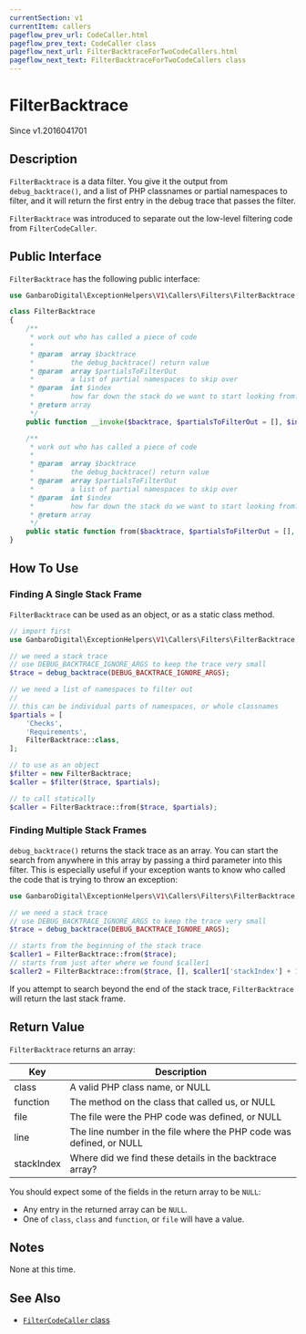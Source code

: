```yaml
---
currentSection: v1
currentItem: callers
pageflow_prev_url: CodeCaller.html
pageflow_prev_text: CodeCaller class
pageflow_next_url: FilterBacktraceForTwoCodeCallers.html
pageflow_next_text: FilterBacktraceForTwoCodeCallers class
---
```


# FilterBacktrace

<div class="callout info" markdown="1">
Since v1.2016041701
</div>

## Description

`FilterBacktrace` is a data filter. You give it the output from `debug_backtrace()`, and a list of PHP classnames or partial namespaces to filter, and it will return the first entry in the debug trace that passes the filter.

`FilterBacktrace` was introduced to separate out the low-level filtering code from `FilterCodeCaller`.

## Public Interface

`FilterBacktrace` has the following public interface:

```php
use GanbaroDigital\ExceptionHelpers\V1\Callers\Filters\FilterBacktrace;

class FilterBacktrace
{
    /**
     * work out who has called a piece of code
     *
     * @param  array $backtrace
     *         the debug_backtrace() return value
     * @param  array $partialsToFilterOut
     *         a list of partial namespaces to skip over
     * @param  int $index
     *         how far down the stack do we want to start looking from?
     * @return array
     */
    public function __invoke($backtrace, $partialsToFilterOut = [], $index = 0);

    /**
     * work out who has called a piece of code
     *
     * @param  array $backtrace
     *         the debug_backtrace() return value
     * @param  array $partialsToFilterOut
     *         a list of partial namespaces to skip over
     * @param  int $index
     *         how far down the stack do we want to start looking from?
     * @return array
     */
    public static function from($backtrace, $partialsToFilterOut = [], $index = 0);
}
```

## How To Use

### Finding A Single Stack Frame

`FilterBacktrace` can be used as an object, or as a static class method.

```php
// import first
use GanbaroDigital\ExceptionHelpers\V1\Callers\Filters\FilterBacktrace;

// we need a stack trace
// use DEBUG_BACKTRACE_IGNORE_ARGS to keep the trace very small
$trace = debug_backtrace(DEBUG_BACKTRACE_IGNORE_ARGS);

// we need a list of namespaces to filter out
//
// this can be individual parts of namespaces, or whole classnames
$partials = [
    'Checks',
    'Requirements',
    FilterBacktrace::class,
];

// to use as an object
$filter = new FilterBacktrace;
$caller = $filter($trace, $partials);

// to call statically
$caller = FilterBacktrace::from($trace, $partials);
```

### Finding Multiple Stack Frames

`debug_backtrace()` returns the stack trace as an array. You can start the search from anywhere in this array by passing a third parameter into this filter. This is especially useful if your exception wants to know who called the code that is trying to throw an exception:

```php
use GanbaroDigital\ExceptionHelpers\V1\Callers\Filters\FilterBacktrace;

// we need a stack trace
// use DEBUG_BACKTRACE_IGNORE_ARGS to keep the trace very small
$trace = debug_backtrace(DEBUG_BACKTRACE_IGNORE_ARGS);

// starts from the beginning of the stack trace
$caller1 = FilterBacktrace::from($trace);
// starts from just after where we found $caller1
$caller2 = FilterBacktrace::from($trace, [], $caller1['stackIndex'] + 1);
```

If you attempt to search beyond the end of the stack trace, `FilterBacktrace` will return the last stack frame.

## Return Value

`FilterBacktrace` returns an array:

Key | Description
----|------------
class | A valid PHP class name, or NULL
function | The method on the class that called us, or NULL
file | The file were the PHP code was defined, or NULL
line | The line number in the file where the PHP code was defined, or NULL
stackIndex | Where did we find these details in the backtrace array?

You should expect some of the fields in the return array to be `NULL`:

* Any entry in the returned array can be `NULL`.
* One of `class`, `class` and `function`, or `file` will have a value.

## Notes

None at this time.

## See Also

* [`FilterCodeCaller` class](FilterCodeCaller.html)
